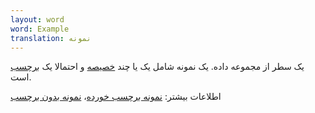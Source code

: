 ```yaml
---
layout: word
word: Example
translation: نمونه
---
```


یک سطر از مجموعه داده. یک نمونه شامل یک یا چند [خصیصه](/F/feature) و احتمالا یک [برچسب](/L/label) است.

اطلاعات بیشتر: [نمونه برچسب‌ خورده](/L/labeled_example)، [نمونه بدون برچسب](/U/unlabeled_example)

